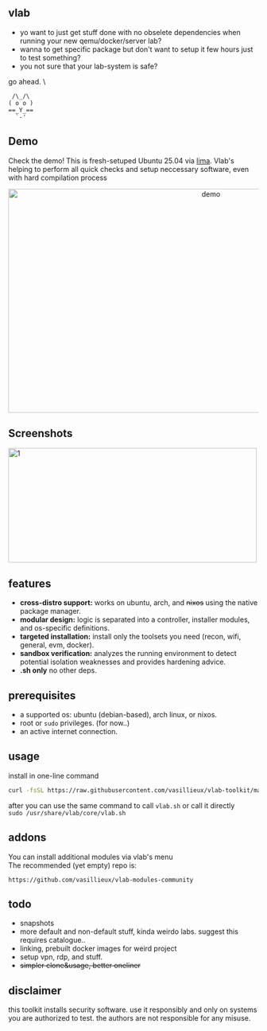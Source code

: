 ## vlab

- yo want to just get stuff done with no obselete dependencies 
when running your new qemu/docker/server lab?
- wanna to get specific package but don't want to setup it few hours just to test something?
- you not sure that your lab-system is safe?

go ahead. \

```
 /\_/\
( o o )
==_Y_==
  `-'
```

## Demo
Check the demo! This is fresh-setuped Ubuntu 25.04 via [lima](https://github.com/lima-vm/lima). 
Vlab's helping to perform all quick checks and setup neccessary software, even with hard compilation process
<p align="center">
    <img width="800" height="450" alt="demo" src="https://github.com/user-attachments/assets/7d3fdebb-805a-4460-b53a-7cc802103bcb" />
</p>

## Screenshots
<p>
    <img width="500" height="230" alt="1" src="https://github.com/user-attachments/assets/b8bd8d51-8feb-4cf9-8176-ed36b02574b1" />
</p>


## features

-   **cross-distro support:** works on ubuntu, arch, and <del>nixos</del> using the native package manager.
-   **modular design:** logic is separated into a controller, installer modules, and os-specific definitions.
-   **targeted installation:** install only the toolsets you need (recon, wifi, general, evm, docker).
-   **sandbox verification:** analyzes the running environment to detect potential isolation weaknesses and provides hardening advice.
-   **.sh only** no other deps.

## prerequisites

-   a supported os: ubuntu (debian-based), arch linux, or nixos.
-   root or `sudo` privileges. (for now..)
-   an active internet connection.

## usage

install in one-line command 
```sh
curl -fsSL https://raw.githubusercontent.com/vasillieux/vlab-toolkit/main/bootstrap.sh | sudo bash
```

after you can use the same command to call `vlab.sh` or 
call it directly \
```sudo /usr/share/vlab/core/vlab.sh```

## addons 

You can install additional modules via vlab's menu \
The recommended (yet empty) repo is:

`https://github.com/vasillieux/vlab-modules-community`

## todo 

- snapshots 
- more default and non-default stuff, kinda weirdo labs. suggest this requires catalogue..
- linking, prebuilt docker images for weird project 
- setup vpn, rdp, and stuff.
- <del>simpler clone&usage, better oneliner </del>

## disclaimer

this toolkit installs security software. use it responsibly and only on systems you are authorized to test. the authors are not responsible for any misuse.
